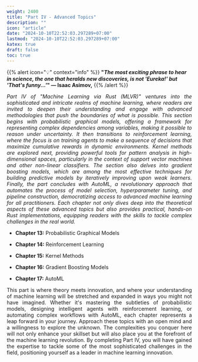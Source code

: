 ```yaml
---
weight: 2400
title: "Part IV - Advanced Topics"
description: ""
icon: "article"
date: "2024-10-10T22:52:03.297289+07:00"
lastmod: "2024-10-10T22:52:03.297289+07:00"
katex: true
draft: false
toc: true
---
```

{{% alert icon="💡" context="info" %}}
<strong>"<em>The most exciting phrase to hear in science, the one that heralds new discoveries, is not 'Eureka!' but 'That's funny...'</em>" — Isaac Asimov,</strong>
{{% /alert %}}

<p style="text-align: justify;">
<em>Part IV of "Machine Learning via Rust (MLVR)" ventures into the sophisticated and intricate realms of machine learning, where readers are invited to deepen their understanding and engage with advanced methodologies that push the boundaries of what is possible. This section begins with probabilistic graphical models, offering a framework for representing complex dependencies among variables, making it possible to reason under uncertainty. It then transitions to reinforcement learning, where the focus is on training agents to make a sequence of decisions that maximize cumulative rewards in dynamic environments. Kernel methods are explored next, providing powerful tools for pattern analysis in high-dimensional spaces, particularly in the context of support vector machines and other non-linear classifiers. The section also delves into gradient boosting models, which are among the most effective techniques for building predictive models by iteratively improving upon weak learners. Finally, the part concludes with AutoML, a revolutionary approach that automates the process of model selection, hyperparameter tuning, and pipeline construction, democratizing access to advanced machine learning for all practitioners. Each chapter not only dives deep into the theoretical aspects of these advanced topics but also provides practical, hands-on Rust implementations, equipping readers with the skills to tackle complex challenges in the real world.</em>
</p>

- <p style="text-align: justify;"><strong>Chapter 13:</strong> Probabilistic Graphical Models</p>
- <p style="text-align: justify;"><strong>Chapter 14:</strong> Reinforcement Learning</p>
- <p style="text-align: justify;"><strong>Chapter 15:</strong> Kernel Methods</p>
- <p style="text-align: justify;"><strong>Chapter 16:</strong> Gradient Boosting Models</p>
- <p style="text-align: justify;"><strong>Chapter 17:</strong> AutoML</p>
<p style="text-align: justify;">
This part is where theory meets innovation, and where your understanding of machine learning will be stretched and expanded in ways you might not have imagined. Whether it's mastering the subtleties of probabilistic models, designing intelligent agents with reinforcement learning, or automating complex workflows with AutoML, each chapter represents a leap forward in your journey. Approach these topics with an open mind and a willingness to explore the unknown. The complexities you conquer here will not only enhance your skillset but will also place you at the forefront of the machine learning revolution. By completing Part IV, you will have gained the expertise to tackle some of the most sophisticated challenges in the field, positioning yourself as a leader in machine learning innovation.
</p>
